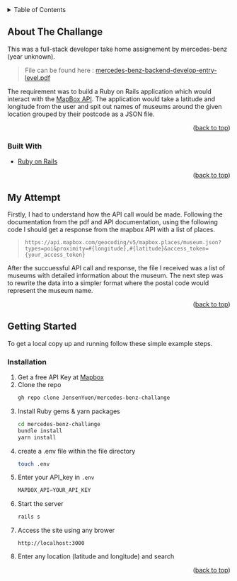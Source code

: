 <div id="top"></div>
<!--
*** Thanks for checking out the Best-README-Template. If you have a suggestion
*** that would make this better, please fork the repo and create a pull request
*** or simply open an issue with the tag "enhancement".
*** Don't forget to give the project a star!
*** Thanks again! Now go create something AMAZING! :D
-->

<!-- PROJECT SHIELDS -->
<!--
*** I'm using markdown "reference style" links for readability.
*** Reference links are enclosed in brackets [ ] instead of parentheses ( ).
*** See the bottom of this document for the declaration of the reference variables
*** for contributors-url, forks-url, etc. This is an optional, concise syntax you may use.
*** https://www.markdownguide.org/basic-syntax/#reference-style-links
-->

<!-- TABLE OF CONTENTS -->
<details>
  <summary>Table of Contents</summary>
  <ol>
    <li>
      <a href="#about-the-challange">About this challange</a>
      <ul>
        <li><a href="#built-with">Built With</a></li>
        <li><a href="#my-attempt">My Attempt</a></li>
      </ul>
    </li>
    <li>
      <a href="#getting-started">Getting Started</a>
      <ul>
        <li><a href="#installation">Installation</a></li>
      </ul>
    </li>
<!--     <li><a href="#usage">Usage</a></li>
    <li><a href="#roadmap">Roadmap</a></li>
    <li><a href="#contributing">Contributing</a></li>
    <li><a href="#license">License</a></li>
    <li><a href="#contact">Contact</a></li>
    <li><a href="#acknowledgments">Acknowledgments</a></li> -->
  </ol>
</details>



<!-- ABOUT THE CHALLANGE -->
## About The Challange

This was a full-stack developer take home assignement by mercedes-benz (year unknown).
> File can be found here : [mercedes-benz-backend-develop-entry-level.pdf](https://github.com/JensenYuen/mercedes-benz-challange/files/7832763/mercedes-benz-backend-develop-entry-level.pdf)

The requirement was to build a Ruby on Rails application which would interact with the [MapBox API](https://www.mapbox.com/). The application would take a latitude and longitude from the user and spit out names of museums around the given location grouped by their postcode as a JSON file.


<p align="right">(<a href="#top">back to top</a>)</p>

### Built With

* [Ruby on Rails](https://rubyonrails.org/)

<p align="right">(<a href="#top">back to top</a>)</p>

## My Attempt

Firstly, I had to understand how the API call would be made.
Following the documentation from the pdf and API documentation, using the following code I should get a response from the mapbox API with a list of places.
> `https://api.mapbox.com/geocoding/v5/mapbox.places/museum.json?types=poi&proximity=#{longitude},#{latitude}&access_token={your_access_token}`

After the succuessful API call and response, the file I received was a list of museums with detailed information about the museum. The next step was to rewrite the data into a simpler format where the postal code would represent the museum name. 

<p align="right">(<a href="#top">back to top</a>)</p>

<!-- GETTING STARTED -->
## Getting Started

To get a local copy up and running follow these simple example steps.

### Installation

1. Get a free API Key at [Mapbox](https://www.mapbox.com/)
2. Clone the repo
   ```sh
   gh repo clone JensenYuen/mercedes-benz-challange
   ```
3. Install Ruby gems & yarn packages
   ```sh
   cd mercedes-benz-challange
   bundle install
   yarn install 
   ```
4. create a .env file within the file directory
   ```sh
   touch .env 
   ```
5. Enter your API_key in `.env`
   ```js
   MAPBOX_API=YOUR_API_KEY
   ```
6. Start the server
   ```sh 
   rails s
   ```
7. Access the site using any brower 
   ```
   http://localhost:3000
   ``` 
8. Enter any location (latitude and longitude) and search

<p align="right">(<a href="#top">back to top</a>)</p>
